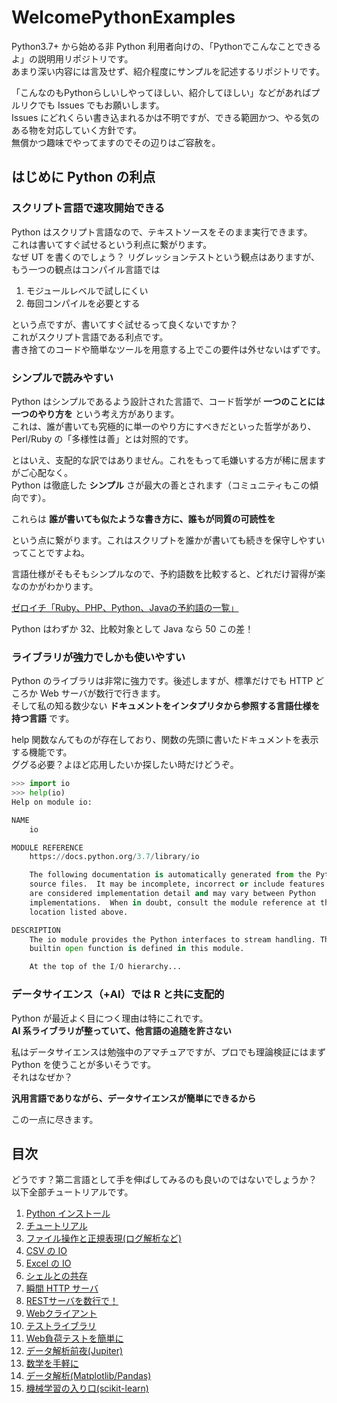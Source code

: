 # WelcomePythonExamples

Python3.7+ から始める非 Python 利用者向けの、「Pythonでこんなことできるよ」の説明用リポジトリです。  
あまり深い内容には言及せず、紹介程度にサンプルを記述するリポジトリです。

「こんなのもPythonらしいしやってほしい、紹介してほしい」などがあればプルリクでも Issues でもお願いします。  
Issues にどれくらい書き込まれるかは不明ですが、できる範囲かつ、やる気のある物を対応していく方針です。  
無償かつ趣味でやってますのでその辺りはご容赦を。

## はじめに Python の利点

### スクリプト言語で速攻開始できる

Python はスクリプト言語なので、テキストソースをそのまま実行できます。  
これは書いてすぐ試せるという利点に繋がります。  
なぜ UT を書くのでしょう？ リグレッションテストという観点はありますが、もう一つの観点はコンパイル言語では

1. モジュールレベルで試しにくい
2. 毎回コンパイルを必要とする

という点ですが、書いてすぐ試せるって良くないですか？  
これがスクリプト言語である利点です。  
書き捨てのコードや簡単なツールを用意する上でこの要件は外せないはずです。

### シンプルで読みやすい

Python はシンプルであるよう設計された言語で、コード哲学が **一つのことには一つのやり方を** という考え方があります。  
これは、誰が書いても究極的に単一のやり方にすべきだといった哲学があり、Perl/Ruby の「多様性は善」とは対照的です。

とはいえ、支配的な訳ではありません。これをもって毛嫌いする方が稀に居ますがご心配なく。  
Python は徹底した **シンプル** さが最大の善とされます（コミュニティもこの傾向です）。

これらは **誰が書いても似たような書き方に、誰もが同質の可読性を**

という点に繋がります。これはスクリプトを誰かが書いても続きを保守しやすいってことですよね。

言語仕様がそもそもシンプルなので、予約語数を比較すると、どれだけ習得が楽なのかがわかります。

[ゼロイチ「Ruby、PHP、Python、Javaの予約語の一覧」](https://programming-beginner-zeroichi.jp/articles/53)

Python はわずか 32、比較対象として Java なら 50 この差！

### ライブラリが強力でしかも使いやすい

Python のライブラリは非常に強力です。後述しますが、標準だけでも HTTP どころか Web サーバが数行で行きます。  
そして私の知る数少ない **ドキュメントをインタプリタから参照する言語仕様を持つ言語** です。

help 関数なんてものが存在しており、関数の先頭に書いたドキュメントを表示する機能です。  
ググる必要？よほど応用したいか探したい時だけどうぞ。

```python
>>> import io
>>> help(io)
Help on module io:

NAME
    io

MODULE REFERENCE
    https://docs.python.org/3.7/library/io

    The following documentation is automatically generated from the Python
    source files.  It may be incomplete, incorrect or include features that
    are considered implementation detail and may vary between Python
    implementations.  When in doubt, consult the module reference at the
    location listed above.

DESCRIPTION
    The io module provides the Python interfaces to stream handling. The
    builtin open function is defined in this module.

    At the top of the I/O hierarchy...
```

### データサイエンス（+AI）では R と共に支配的

Python が最近よく目につく理由は特にこれです。  
**AI 系ライブラリが整っていて、他言語の追随を許さない**

私はデータサイエンスは勉強中のアマチュアですが、プロでも理論検証にはまず Python を使うことが多いそうです。  
それはなぜか？

**汎用言語でありながら、データサイエンスが簡単にできるから**

この一点に尽きます。

## 目次

どうです？第二言語として手を伸ばしてみるのも良いのではないでしょうか？  
以下全部チュートリアルです。

1. [Python インストール](1.install/README.md)
2. [チュートリアル](2.tutorial/README.md)
3. [ファイル操作と正規表現(ログ解析など)](3.usefiles/file_and_regex/README.md)
4. [CSV の IO](3.usefiles/csv/README.md)
5. [Excel の IO](3.usefiles/excel/README.md)
6. [シェルとの共存](4.useshell/README.md)
7. [瞬間 HTTP サーバ](5.servers/http_server/README.md)
8. [RESTサーバを数行で！](5.servers/rest_server/README.md)
9. [Webクライアント](6.web_client/README.md)
10. [テストライブラリ](7.tests/unittest/README.md)
11. [Web負荷テストを簡単に](7.tests/stress_test/README.md)
12. [データ解析前夜(Jupiter)](8.notebook/README.md)
14. [数学を手軽に](9.math/README.md)
13. [データ解析(Matplotlib/Pandas)](10.data_science/anlyse/README.md)
15. [機械学習の入り口(scikit-learn)](10.data_science/kaggle/README.md)
